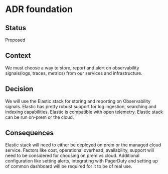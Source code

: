 # ADR foundation

## Status
Proposed

## Context
We must choose a way to store, report and alert on observability signals(logs, traces, metrics) from our services and infrastructure.

## Decision
We will use the Elastic stack for storing and reporting on Observability signals.
Elastic has pretty robust support for log ingestion, searching and indexing capabilities. 
Elastic is compatible with open telemetry. 
Elastic stack can be run on-prem or the cloud. 

## Consequences
Elastic stack will need to either be deployed on prem or the managed cloud service. Factors like cost, operational overhead, availability, support will need to be considered for choosing on prem vs cloud.
Additional configuration like setting alerts, integrating with PagerDuty and setting up of common dashboard will be required for it to be of real use.